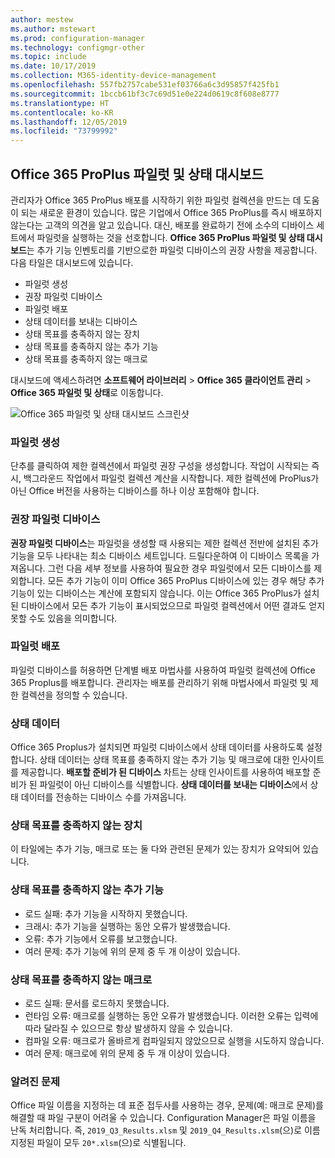 ```yaml
---
author: mestew
ms.author: mstewart
ms.prod: configuration-manager
ms.technology: configmgr-other
ms.topic: include
ms.date: 10/17/2019
ms.collection: M365-identity-device-management
ms.openlocfilehash: 557fb2757cabe531ef03766a6c3d95857f425fb1
ms.sourcegitcommit: 1bccb61bf3c7c69d51e0e224d0619c8f608e8777
ms.translationtype: HT
ms.contentlocale: ko-KR
ms.lasthandoff: 12/05/2019
ms.locfileid: "73799992"
---
```

## <a name="office-365-proplus-pilot-and-health-dashboard"></a>Office 365 ProPlus 파일럿 및 상태 대시보드
<!--4488272-->
관리자가 Office 365 ProPlus 배포를 시작하기 위한 파일럿 컬렉션을 만드는 데 도움이 되는 새로운 환경이 있습니다. 많은 기업에서 Office 365 ProPlus를 즉시 배포하지 않는다는 고객의 의견을 알고 있습니다. 대신, 배포를 완료하기 전에 소수의 디바이스 세트에서 파일럿을 실행하는 것을 선호합니다. **Office 365 ProPlus 파일럿 및 상태 대시보드**는 추가 기능 인벤토리를 기반으로한 파일럿 디바이스의 권장 사항을 제공합니다. 다음 타일은 대시보드에 있습니다.

- 파일럿 생성
- 권장 파일럿 디바이스
- 파일럿 배포
- 상태 데이터를 보내는 디바이스
- 상태 목표를 충족하지 않는 장치
- 상태 목표를 충족하지 않는 추가 기능
- 상태 목표를 충족하지 않는 매크로

대시보드에 액세스하려면 **소프트웨어 라이브러리** > **Office 365 클라이언트 관리** > **Office 365 파일럿 및 상태**로 이동합니다.

![Office 365 파일럿 및 상태 대시보드 스크린샷](/sccm/core/get-started/2019/media/4488272-office-365-pro-plus-pilot.png)


### <a name="generate-pilot"></a>파일럿 생성

단추를 클릭하여 제한 컬렉션에서 파일럿 권장 구성을 생성합니다. 작업이 시작되는 즉시, 백그라운드 작업에서 파일럿 컬렉션 계산을 시작합니다. 제한 컬렉션에 ProPlus가 아닌 Office 버전을 사용하는 디바이스를 하나 이상 포함해야 합니다.

### <a name="recommended-pilot-devices"></a>권장 파일럿 디바이스

**권장 파일럿 디바이스**는 파일럿을 생성할 때 사용되는 제한 컬렉션 전반에 설치된 추가 기능을 모두 나타내는 최소 디바이스 세트입니다. 드릴다운하여 이 디바이스 목록을 가져옵니다. 그런 다음 세부 정보를 사용하여 필요한 경우 파일럿에서 모든 디바이스를 제외합니다. 모든 추가 기능이 이미 Office 365 ProPlus 디바이스에 있는 경우 해당 추가 기능이 있는 디바이스는 계산에 포함되지 않습니다. 이는 Office 365 ProPlus가 설치된 디바이스에서 모든 추가 기능이 표시되었으므로 파일럿 컬렉션에서 어떤 결과도 얻지 못할 수도 있음을 의미합니다.

### <a name="deploy-pilot"></a>파일럿 배포

파일럿 디바이스를 허용하면 단계별 배포 마법사를 사용하여 파일럿 컬렉션에 Office 365 Proplus를 배포합니다. 관리자는 배포를 관리하기 위해 마법사에서 파일럿 및 제한 컬렉션을 정의할 수 있습니다.

### <a name="health-data"></a>상태 데이터

Office 365 Proplus가 설치되면 파일럿 디바이스에서 상태 데이터를 사용하도록 설정합니다. 상태 데이터는 상태 목표를 충족하지 않는 추가 기능 및 매크로에 대한 인사이트를 제공합니다. **배포할 준비가 된 디바이스** 차트는 상태 인사이트를 사용하여 배포할 준비가 된 파일럿이 아닌 디바이스를 식별합니다. **상태 데이터를 보내는 디바이스**에서 상태 데이터를 전송하는 디바이스 수를 가져옵니다.

### <a name="devices-not-meeting-health-goals"></a>상태 목표를 충족하지 않는 장치

이 타일에는 추가 기능, 매크로 또는 둘 다와 관련된 문제가 있는 장치가 요약되어 있습니다.

### <a name="add-ins-not-meeting-health-goals"></a>상태 목표를 충족하지 않는 추가 기능

- 로드 실패: 추가 기능을 시작하지 못했습니다.
- 크래시: 추가 기능을 실행하는 동안 오류가 발생했습니다.
- 오류: 추가 기능에서 오류를 보고했습니다.
- 여러 문제: 추가 기능에 위의 문제 중 두 개 이상이 있습니다.

### <a name="macros-not-meeting-health-goals"></a>상태 목표를 충족하지 않는 매크로

- 로드 실패: 문서를 로드하지 못했습니다.
- 런타임 오류: 매크로를 실행하는 동안 오류가 발생했습니다. 이러한 오류는 입력에 따라 달라질 수 있으므로 항상 발생하지 않을 수 있습니다.
- 컴파일 오류: 매크로가 올바르게 컴파일되지 않았으므로 실행을 시도하지 않습니다.
- 여러 문제: 매크로에 위의 문제 중 두 개 이상이 있습니다.

### <a name="known-issues"></a>알려진 문제
<!--5526292-->
Office 파일 이름을 지정하는 데 표준 접두사를 사용하는 경우, 문제(예: 매크로 문제)를 해결할 때 파일 구분이 어려울 수 있습니다. Configuration Manager은 파일 이름을 난독 처리합니다. 즉, `2019_Q3_Results.xlsm` 및 `2019_Q4_Results.xlsm`(으)로 이름 지정된 파일이 모두 `20*.xlsm`(으)로 식별됩니다.

